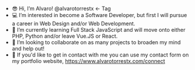 - 😎 Hi, I’m Alvaro! @alvarotorrestx <- Tag
- 💻 I’m interested in become a Software Developer, but first I will pursue a career in Web Design and/or Web Development.
- 🧠 I’m currently learning Full Stack JavaScript and will move onto either PHP, Python and/or leave Vue.JS or React.
- 🤗 I’m looking to collaborate on as many projects to broaden my mind and help out!
- 📩 If you'd like to get in contact with me you can use my contact form on my portfolio website, https://www.alvarotorrestx.com/connect

<!---
alvarotorrestx/alvarotorrestx is a ✨ special ✨ repository because its `README.md` (this file) appears on your GitHub profile.
You can click the Preview link to take a look at your changes.
--->
